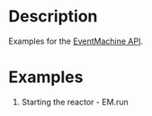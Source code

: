 Description
===========

Examples for the [EventMachine API](http://eventmachine.rubyforge.org/EventMachine.html).

Examples
========

1. Starting the reactor - EM.run